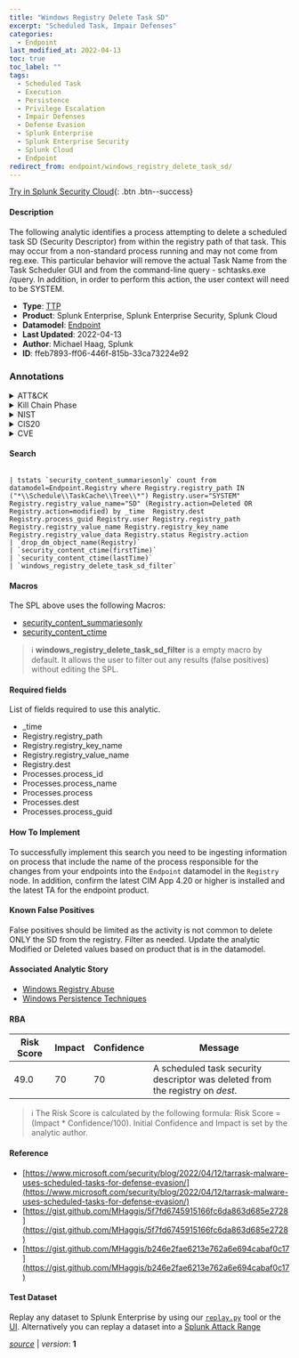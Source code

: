 ```yaml
---
title: "Windows Registry Delete Task SD"
excerpt: "Scheduled Task, Impair Defenses"
categories:
  - Endpoint
last_modified_at: 2022-04-13
toc: true
toc_label: ""
tags:
  - Scheduled Task
  - Execution
  - Persistence
  - Privilege Escalation
  - Impair Defenses
  - Defense Evasion
  - Splunk Enterprise
  - Splunk Enterprise Security
  - Splunk Cloud
  - Endpoint
redirect_from: endpoint/windows_registry_delete_task_sd/
---
```




[Try in Splunk Security Cloud](https://www.splunk.com/en_us/cyber-security.html){: .btn .btn--success}

#### Description

The following analytic identifies a process attempting to delete a scheduled task SD (Security Descriptor) from within the registry path of that task. This may occur from a non-standard process running and may not come from reg.exe. This particular behavior will remove the actual Task Name from the Task Scheduler GUI and from the command-line query - schtasks.exe /query. In addition, in order to perform this action, the user context will need to be SYSTEM.

- **Type**: [TTP](https://github.com/splunk/security_content/wiki/Detection-Analytic-Types)
- **Product**: Splunk Enterprise, Splunk Enterprise Security, Splunk Cloud
- **Datamodel**: [Endpoint](https://docs.splunk.com/Documentation/CIM/latest/User/Endpoint)
- **Last Updated**: 2022-04-13
- **Author**: Michael Haag, Splunk
- **ID**: ffeb7893-ff06-446f-815b-33ca73224e92

### Annotations
<details>
  <summary>ATT&CK</summary>

<div markdown="1">

#### [ATT&CK](https://attack.mitre.org/)

| ID          | Technique   | Tactic         |
| ----------- | ----------- |--------------- |
| [T1053.005](https://attack.mitre.org/techniques/T1053/005/) | Scheduled Task | Execution, Persistence, Privilege Escalation |

| [T1562](https://attack.mitre.org/techniques/T1562/) | Impair Defenses | Defense Evasion |

</div>
</details>


<details>
  <summary>Kill Chain Phase</summary>

<div markdown="1">

* Installation
* Exploitation


</div>
</details>


<details>
  <summary>NIST</summary>

<div markdown="1">

* DE.CM



</div>
</details>

<details>
  <summary>CIS20</summary>

<div markdown="1">

* CIS 10



</div>
</details>

<details>
  <summary>CVE</summary>

<div markdown="1">


</div>
</details>


#### Search

```

| tstats `security_content_summariesonly` count from datamodel=Endpoint.Registry where Registry.registry_path IN ("*\\Schedule\\TaskCache\\Tree\\*") Registry.user="SYSTEM" Registry.registry_value_name="SD" (Registry.action=Deleted OR Registry.action=modified) by _time  Registry.dest Registry.process_guid Registry.user Registry.registry_path Registry.registry_value_name Registry.registry_key_name Registry.registry_value_data Registry.status Registry.action 
| `drop_dm_object_name(Registry)` 
| `security_content_ctime(firstTime)` 
| `security_content_ctime(lastTime)` 
| `windows_registry_delete_task_sd_filter`
```

#### Macros
The SPL above uses the following Macros:
* [security_content_summariesonly](https://github.com/splunk/security_content/blob/develop/macros/security_content_summariesonly.yml)
* [security_content_ctime](https://github.com/splunk/security_content/blob/develop/macros/security_content_ctime.yml)

> :information_source:
> **windows_registry_delete_task_sd_filter** is a empty macro by default. It allows the user to filter out any results (false positives) without editing the SPL.



#### Required fields
List of fields required to use this analytic.
* _time
* Registry.registry_path
* Registry.registry_key_name
* Registry.registry_value_name
* Registry.dest
* Processes.process_id
* Processes.process_name
* Processes.process
* Processes.dest
* Processes.process_guid



#### How To Implement
To successfully implement this search you need to be ingesting information on process that include the name of the process responsible for the changes from your endpoints into the `Endpoint` datamodel in the `Registry` node. In addition, confirm the latest CIM App 4.20 or higher is installed and the latest TA for the endpoint product.
#### Known False Positives
False positives should be limited as the activity is not common to delete ONLY the SD from the registry. Filter as needed. Update the analytic Modified or Deleted values based on product that is in the datamodel.

#### Associated Analytic Story
* [Windows Registry Abuse](/stories/windows_registry_abuse)
* [Windows Persistence Techniques](/stories/windows_persistence_techniques)




#### RBA

| Risk Score  | Impact      | Confidence   | Message      |
| ----------- | ----------- |--------------|--------------|
| 49.0 | 70 | 70 | A scheduled task security descriptor was deleted from the registry on $dest$. |


> :information_source:
> The Risk Score is calculated by the following formula: Risk Score = (Impact * Confidence/100). Initial Confidence and Impact is set by the analytic author.


#### Reference

* [https://www.microsoft.com/security/blog/2022/04/12/tarrask-malware-uses-scheduled-tasks-for-defense-evasion/](https://www.microsoft.com/security/blog/2022/04/12/tarrask-malware-uses-scheduled-tasks-for-defense-evasion/)
* [https://gist.github.com/MHaggis/5f7fd6745915166fc6da863d685e2728](https://gist.github.com/MHaggis/5f7fd6745915166fc6da863d685e2728)
* [https://gist.github.com/MHaggis/b246e2fae6213e762a6e694cabaf0c17](https://gist.github.com/MHaggis/b246e2fae6213e762a6e694cabaf0c17)



#### Test Dataset
Replay any dataset to Splunk Enterprise by using our [`replay.py`](https://github.com/splunk/attack_data#using-replaypy) tool or the [UI](https://github.com/splunk/attack_data#using-ui).
Alternatively you can replay a dataset into a [Splunk Attack Range](https://github.com/splunk/attack_range#replay-dumps-into-attack-range-splunk-server)




[*source*](https://github.com/splunk/security_content/tree/develop/detections/endpoint/windows_registry_delete_task_sd.yml) \| *version*: **1**